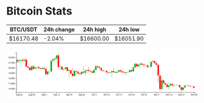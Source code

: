 # Bitcoin Stats

BTC/USDT|24h change|24h high|24h low|
|---|---|---|---|
|$16170.48|-2.04%|$16600.00|$16051.90|

<img src="./chart.svg">
